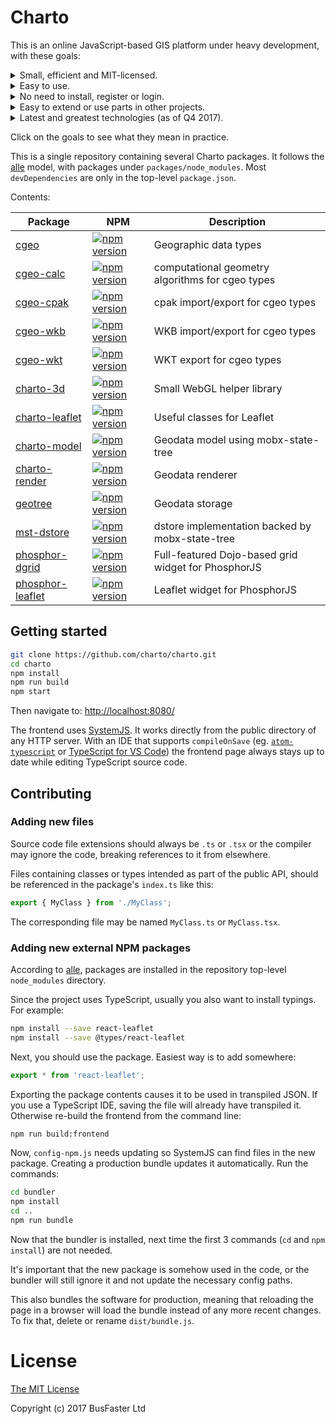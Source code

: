 Charto
======

This is an online JavaScript-based GIS platform under heavy development, with these goals:

<details><summary>Small, efficient and MIT-licensed.</summary>

  - No bloat. Keep entire `dependencies` hierarchy minimal.
  - Same applies to `devDependencies`.
  - Use suitable caching, compression, data structures and algorithms.</details>
<details><summary>Easy to use.</summary>

  - Targeting users who could handle desktop GIS software.
  - Convention over configuration. Allow, but don't require changing settings.</details>
<details><summary>No need to install, register or login.</summary>

  - Back-end is optional, anything serving static files over HTTP is enough.
  - Compute everything client-side when possible.
  - Support local file import and export.</details>
<details><summary>Easy to extend or use parts in other projects.</summary>

  - Aggressively split everything into general-purpose NPM packages.
  - Simplest possible monorepo structure allows heavy overall customization for specific projects.
  - Keep all parts small and documented.
  - Tooling choice criteria:
    1. Compatibility with other goals and tooling.
    2. Size and efficiency. Is the tool actually needed?
    3. Developer ease of use.
    4. Popularity.</details>

<details><summary>Latest and greatest technologies (as of Q4 2017).</summary>

  - ES6 syntax, statically typed using TypeScript.
  - [mobx-state-tree](https://github.com/mobxjs/mobx-state-tree) and [classy-mst](https://github.com/charto/classy-mst) for easy state management without boilerplate.
  - Leaflet maps with vector tiles and WebGL rendering.
  - [PhosphorJS](https://github.com/phosphorjs/phosphor) and [phosphor-float-area](https://github.com/charto/phosphor-float-area) for easy UI customization by end users.
  - [SystemJS](https://github.com/systemjs/systemjs) and [cbuild](https://github.com/charto/cbuild) for ES6 imports and bundling without backend requirements.
  - [dgrid](http://dgrid.io/) for one tree grid widget with all the bells and whistles, because there's still no suitably licensed alternative.
  - React for easy custom UI components.</details>

Click on the goals to see what they mean in practice.

This is a single repository containing several Charto packages. It follows the [alle](https://github.com/boennemann/alle)
model, with packages under `packages/node_modules`.
Most `devDependencies` are only in the top-level `package.json`.

Contents:

| Package | NPM | Description |
----------|-----|--------------
[cgeo](packages/node_modules/cgeo) | [![npm version](https://img.shields.io/npm/v/cgeo.svg)](https://www.npmjs.com/package/cgeo) | Geographic data types
[cgeo-calc](packages/node_modules/cgeo-calc) | [![npm version](https://img.shields.io/npm/v/cgeo-calc.svg)](https://www.npmjs.com/package/cgeo-calc) | computational geometry algorithms for cgeo types
[cgeo-cpak](packages/node_modules/cgeo-cpak) | [![npm version](https://img.shields.io/npm/v/cgeo-cpak.svg)](https://www.npmjs.com/package/cgeo-cpak) | cpak import/export for cgeo types
[cgeo-wkb](packages/node_modules/cgeo-wkb) | [![npm version](https://img.shields.io/npm/v/cgeo-wkb.svg)](https://www.npmjs.com/package/cgeo-wkb) | WKB import/export for cgeo types
[cgeo-wkt](packages/node_modules/cgeo-wkt) | [![npm version](https://img.shields.io/npm/v/cgeo-wkt.svg)](https://www.npmjs.com/package/cgeo-wkt) | WKT export for cgeo types
[charto-3d](packages/node_modules/charto-3d) | [![npm version](https://img.shields.io/npm/v/charto-3d.svg)](https://www.npmjs.com/package/charto-3d) | Small WebGL helper library
[charto-leaflet](packages/node_modules/charto-leaflet) | [![npm version](https://img.shields.io/npm/v/charto-leaflet.svg)](https://www.npmjs.com/package/charto-leaflet) | Useful classes for Leaflet
[charto-model](packages/node_modules/charto-model) | [![npm version](https://img.shields.io/npm/v/charto-model.svg)](https://www.npmjs.com/package/charto-model) | Geodata model using mobx-state-tree
[charto-render](packages/node_modules/charto-render) | [![npm version](https://img.shields.io/npm/v/charto-render.svg)](https://www.npmjs.com/package/charto-render) | Geodata renderer
[geotree](packages/node_modules/geotree) | [![npm version](https://img.shields.io/npm/v/geotree.svg)](https://www.npmjs.com/package/geotree) | Geodata storage
[mst-dstore](packages/node_modules/mst-dstore) | [![npm version](https://img.shields.io/npm/v/mst-dstore.svg)](https://www.npmjs.com/package/mst-dstore) | dstore implementation backed by mobx-state-tree
[phosphor-dgrid](packages/node_modules/phosphor-dgrid) | [![npm version](https://img.shields.io/npm/v/phosphor-dgrid.svg)](https://www.npmjs.com/package/phosphor-dgrid) | Full-featured Dojo-based grid widget for PhosphorJS
[phosphor-leaflet](packages/node_modules/phosphor-leaflet) | [![npm version](https://img.shields.io/npm/v/phosphor-leaflet.svg)](https://www.npmjs.com/package/phosphor-leaflet) | Leaflet widget for PhosphorJS

Getting started
---------------

```bash
git clone https://github.com/charto/charto.git
cd charto
npm install
npm run build
npm start
```

Then navigate to: [http://localhost:8080/](http://localhost:8080/)

The frontend uses [SystemJS](https://github.com/systemjs/systemjs).
It works directly from the public directory of any HTTP server.
With an IDE that supports `compileOnSave`
(eg. [`atom-typescript`](https://atom.io/packages/atom-typescript) or
[TypeScript for VS Code](https://github.com/mrcrowl/vscode/releases/tag/13.10.8))
the frontend page always stays up to date while editing TypeScript source code.

Contributing
------------

### Adding new files

Source code file extensions should always be `.ts` or `.tsx` or the compiler
may ignore the code, breaking references to it from elsewhere.

Files containing classes or types intended as part of the public API, should
be referenced in the package's `index.ts` like this:

```TypeScript
export { MyClass } from './MyClass';
```

The corresponding file may be named `MyClass.ts` or `MyClass.tsx`.

### Adding new external NPM packages

According to [alle](https://github.com/boennemann/alle#define-dependencies-globally),
packages are installed in the repository top-level `node_modules` directory.

Since the project uses TypeScript, usually you also want to install typings. For example:

```bash
npm install --save react-leaflet
npm install --save @types/react-leaflet
```

Next, you should use the package. Easiest way is to add somewhere:

```TypeScript
export * from 'react-leaflet';
```

Exporting the package contents causes it to be used in transpiled JSON.
If you use a TypeScript IDE, saving the file will already have transpiled it.
Otherwise re-build the frontend from the command line:

```bash
npm run build:frontend
```

Now, `config-npm.js` needs updating so SystemJS can find files in the new
package. Creating a production bundle updates it automatically. Run the commands:

```bash
cd bundler
npm install
cd ..
npm run bundle
```

Now that the bundler is installed, next time the first 3 commands
(`cd` and `npm install`) are not needed.

It's important that the new package is somehow used in the code, or the bundler
will still ignore it and not update the necessary config paths.

This also bundles the software for production, meaning that reloading the page
in a browser will load the bundle instead of any more recent changes.
To fix that, delete or rename `dist/bundle.js`.

License
=======

[The MIT License](https://raw.githubusercontent.com/charto/charto/master/LICENSE)

Copyright (c) 2017 BusFaster Ltd
